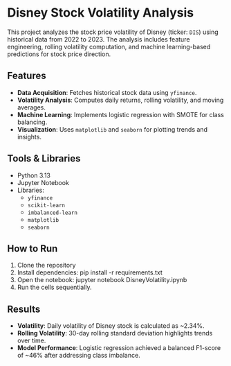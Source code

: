# Disney Stock Volatility Analysis

This project analyzes the stock price volatility of Disney (ticker: `DIS`) using historical data from 2022 to 2023. The analysis includes feature engineering, rolling volatility computation, and machine learning-based predictions for stock price direction.

## Features
- **Data Acquisition**: Fetches historical stock data using `yfinance`.
- **Volatility Analysis**: Computes daily returns, rolling volatility, and moving averages.
- **Machine Learning**: Implements logistic regression with SMOTE for class balancing.
- **Visualization**: Uses `matplotlib` and `seaborn` for plotting trends and insights.

## Tools & Libraries
- Python 3.13
- Jupyter Notebook
- Libraries:
  - `yfinance`
  - `scikit-learn`
  - `imbalanced-learn`
  - `matplotlib`
  - `seaborn`

## How to Run
1. Clone the repository
2. Install dependencies:
pip install -r requirements.txt
3. Open the notebook:
jupyter notebook DisneyVolatility.ipynb
4. Run the cells sequentially.

## Results
- **Volatility**: Daily volatility of Disney stock is calculated as ~2.34%.
- **Rolling Volatility**: 30-day rolling standard deviation highlights trends over time.
- **Model Performance**: Logistic regression achieved a balanced F1-score of ~46% after addressing class imbalance.
